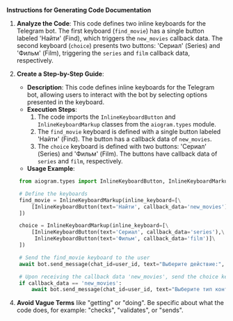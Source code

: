 **Instructions for Generating Code Documentation**

1. **Analyze the Code**: This code defines two inline keyboards for the Telegram bot. The first keyboard (`find_movie`) has a single button labeled 'Найти' (Find), which triggers the `new_movies` callback data. The second keyboard (`choice`) presents two buttons: 'Сериал' (Series) and 'Фильм' (Film), triggering the `series` and `film` callback data, respectively.

2. **Create a Step-by-Step Guide**:

    - **Description**: This code defines inline keyboards for the Telegram bot, allowing users to interact with the bot by selecting options presented in the keyboard.
    - **Execution Steps**:
        1. The code imports the `InlineKeyboardButton` and `InlineKeyboardMarkup` classes from the `aiogram.types` module.
        2. The `find_movie` keyboard is defined with a single button labeled 'Найти' (Find). The button has a callback data of `new_movies`.
        3. The `choice` keyboard is defined with two buttons: 'Сериал' (Series) and 'Фильм' (Film). The buttons have callback data of `series` and `film`, respectively. 
    - **Usage Example**:

```python
    from aiogram.types import InlineKeyboardButton, InlineKeyboardMarkup

    # Define the keyboards
    find_movie = InlineKeyboardMarkup(inline_keyboard=[\
        [InlineKeyboardButton(text='Найти', callback_data='new_movies')]\
    ])

    choice = InlineKeyboardMarkup(inline_keyboard=[\
        [InlineKeyboardButton(text='Сериал', callback_data='series'),\
         InlineKeyboardButton(text='Фильм', callback_data='film')]\
    ])

    # Send the find_movie keyboard to the user
    await bot.send_message(chat_id=user_id, text="Выберите действие:", reply_markup=find_movie)

    # Upon receiving the callback data 'new_movies', send the choice keyboard
    if callback_data == 'new_movies':
        await bot.send_message(chat_id=user_id, text="Выберите тип контента:", reply_markup=choice) 
```

4. **Avoid Vague Terms** like "getting" or "doing". Be specific about what the code does, for example: "checks", "validates", or "sends".
